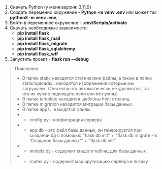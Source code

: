 1. Скачать Python (у меня версия: 3.11.9)
2. Создать переменно окружение - **Python -m venv .env** или может так **python3 -m venv .env**;
3. Войти в переменное окружение - **.env/Scripts/activate**
4. Скачать необходимые зависимости:
   - **pip install flask**
   - **pip install flask_mail**
   - **pip install flask_migrate**
   - **pip install flask_sqlalchemy**
   - **pip install flask_wtf**
5. Запустить проект - **flask run --debug**


>Пояснение
> - В папке static находятся статические файлы, а также в папке static/uploads/.. находятся изображения которые мы загружаем. (Они если что автоматически не удаляются, так что их нужно подчищать если они не нужны)
> - В папке template находятся шаблоны html страниц.
> - В папке migration находятся миграции базы данных.
> - В папке app/... находятся файлы:
> - - config.py - конфигурация сервера
> - - app.db - это файл базы данных, он генерируется при создании бд с помощью "flask db init" + "flask db migrate -m 'Создание базы данных'" + "flask db init"
> - - models.py - содержит модели таблиц для базы данных
> - - routes.py - содержит маршрутизацию сервера и логику

